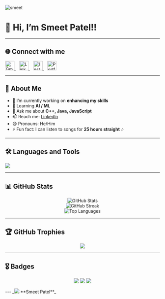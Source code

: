 ![smeet](https://user-images.githubusercontent.com/60186652/97124496-5411a180-1756-11eb-8a99-d0a132663b22.gif)

# 👋 Hi, I’m **Smeet Patel!!**  

---

## 🌐 Connect with me  
<p align="left">
  <a href="mailto:smeetpatel2530@gmail.com">
    <img src="https://skillicons.dev/icons?i=gmail" width="30" alt="Gmail"/>
  </a>&nbsp;&nbsp;
  <a href="https://www.linkedin.com/in/smeet-patel-22b67a193/">
    <img src="https://skillicons.dev/icons?i=linkedin" width="30" alt="LinkedIn"/>
  </a>&nbsp;&nbsp;
  <a href="https://www.instagram.com/smeetpatel_1804/">
    <img src="https://skillicons.dev/icons?i=instagram" width="30" alt="Instagram"/>
  </a>&nbsp;&nbsp;
  <a href="https://smeetpatel2530.github.io/CV-Upgraded/">
    <img src="https://skillicons.dev/icons?i=devto" width="30" alt="Portfolio"/>
  </a>
</p>

---

## 🚀 About Me  
- 🔭 I’m currently working on **enhancing my skills**  
- 🌱 Learning **AI / ML**  
- 💬 Ask me about **C++, Java, JavaScript**  
- 📫 Reach me: [LinkedIn](https://www.linkedin.com/in/smeet-patel-22b67a193/)  
- 😄 Pronouns: He/Him  
- ⚡ Fun fact: I can listen to songs for **25 hours straight** 🎶  

---

## 🛠️ Languages and Tools  
<p align="left">
  <img src="https://skillicons.dev/icons?i=java,androidstudio,kotlin,html,css,vscode,js,bootstrap,nodejs,mysql,mongodb,react,git,github" />
</p>

---

## 📊 GitHub Stats  
<p align="center">
  <img src="https://github-readme-stats.vercel.app/api?username=smeetpatel2530&theme=tokyonight&show_icons=true" alt="GitHub Stats" />
  <br/>
  <img src="https://github-readme-streak-stats.herokuapp.com/?user=smeetpatel2530&theme=tokyonight" alt="GitHub Streak"/>
  <br/>
  <img src="https://github-readme-stats.vercel.app/api/top-langs/?username=smeetpatel2530&theme=radical&layout=compact" alt="Top Languages" />
</p>

---

## 🏆 GitHub Trophies  
<p align="center">
  <img src="https://github-profile-trophy.vercel.app/?username=smeetpatel2530&theme=tokyonight&no-frame=true&margin-w=5&margin-h=5" />
</p>

---

## 🎖 Badges  
<p align="center">
  <img src="https://komarev.com/ghpvc/?username=smeetpatel2530&color=blue&style=flat-square&label=Profile+Views" />
  <img src="https://img.shields.io/github/followers/smeetpatel2530?style=social" />
  <img src="https://img.shields.io/github/stars/smeetpatel2530?style=social" />
</p>
---
_<img src="http://ForTheBadge.com/images/badges/built-with-love.svg" /> **Smeet Patel**_
